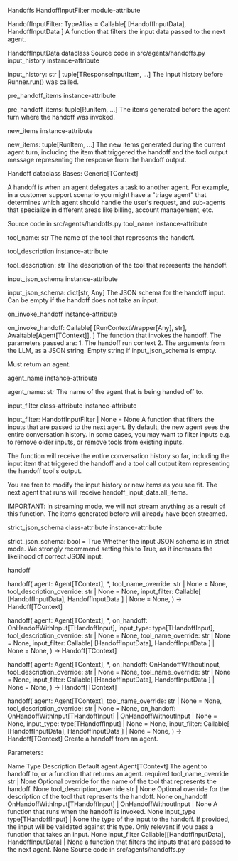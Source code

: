 Handoffs
HandoffInputFilter module-attribute

HandoffInputFilter: TypeAlias = Callable[
    [HandoffInputData], HandoffInputData
]
A function that filters the input data passed to the next agent.

HandoffInputData dataclass
Source code in src/agents/handoffs.py
input_history instance-attribute

input_history: str | tuple[TResponseInputItem, ...]
The input history before Runner.run() was called.

pre_handoff_items instance-attribute

pre_handoff_items: tuple[RunItem, ...]
The items generated before the agent turn where the handoff was invoked.

new_items instance-attribute

new_items: tuple[RunItem, ...]
The new items generated during the current agent turn, including the item that triggered the handoff and the tool output message representing the response from the handoff output.

Handoff dataclass
Bases: Generic[TContext]

A handoff is when an agent delegates a task to another agent. For example, in a customer support scenario you might have a "triage agent" that determines which agent should handle the user's request, and sub-agents that specialize in different areas like billing, account management, etc.

Source code in src/agents/handoffs.py
tool_name instance-attribute

tool_name: str
The name of the tool that represents the handoff.

tool_description instance-attribute

tool_description: str
The description of the tool that represents the handoff.

input_json_schema instance-attribute

input_json_schema: dict[str, Any]
The JSON schema for the handoff input. Can be empty if the handoff does not take an input.

on_invoke_handoff instance-attribute

on_invoke_handoff: Callable[
    [RunContextWrapper[Any], str],
    Awaitable[Agent[TContext]],
]
The function that invokes the handoff. The parameters passed are: 1. The handoff run context 2. The arguments from the LLM, as a JSON string. Empty string if input_json_schema is empty.

Must return an agent.

agent_name instance-attribute

agent_name: str
The name of the agent that is being handed off to.

input_filter class-attribute instance-attribute

input_filter: HandoffInputFilter | None = None
A function that filters the inputs that are passed to the next agent. By default, the new agent sees the entire conversation history. In some cases, you may want to filter inputs e.g. to remove older inputs, or remove tools from existing inputs.

The function will receive the entire conversation history so far, including the input item that triggered the handoff and a tool call output item representing the handoff tool's output.

You are free to modify the input history or new items as you see fit. The next agent that runs will receive handoff_input_data.all_items.

IMPORTANT: in streaming mode, we will not stream anything as a result of this function. The items generated before will already have been streamed.

strict_json_schema class-attribute instance-attribute

strict_json_schema: bool = True
Whether the input JSON schema is in strict mode. We strongly recommend setting this to True, as it increases the likelihood of correct JSON input.

handoff

handoff(
    agent: Agent[TContext],
    *,
    tool_name_override: str | None = None,
    tool_description_override: str | None = None,
    input_filter: Callable[
        [HandoffInputData], HandoffInputData
    ]
    | None = None,
) -> Handoff[TContext]

handoff(
    agent: Agent[TContext],
    *,
    on_handoff: OnHandoffWithInput[THandoffInput],
    input_type: type[THandoffInput],
    tool_description_override: str | None = None,
    tool_name_override: str | None = None,
    input_filter: Callable[
        [HandoffInputData], HandoffInputData
    ]
    | None = None,
) -> Handoff[TContext]

handoff(
    agent: Agent[TContext],
    *,
    on_handoff: OnHandoffWithoutInput,
    tool_description_override: str | None = None,
    tool_name_override: str | None = None,
    input_filter: Callable[
        [HandoffInputData], HandoffInputData
    ]
    | None = None,
) -> Handoff[TContext]

handoff(
    agent: Agent[TContext],
    tool_name_override: str | None = None,
    tool_description_override: str | None = None,
    on_handoff: OnHandoffWithInput[THandoffInput]
    | OnHandoffWithoutInput
    | None = None,
    input_type: type[THandoffInput] | None = None,
    input_filter: Callable[
        [HandoffInputData], HandoffInputData
    ]
    | None = None,
) -> Handoff[TContext]
Create a handoff from an agent.

Parameters:

Name	Type	Description	Default
agent	Agent[TContext]	The agent to handoff to, or a function that returns an agent.	required
tool_name_override	str | None	Optional override for the name of the tool that represents the handoff.	None
tool_description_override	str | None	Optional override for the description of the tool that represents the handoff.	None
on_handoff	OnHandoffWithInput[THandoffInput] | OnHandoffWithoutInput | None	A function that runs when the handoff is invoked.	None
input_type	type[THandoffInput] | None	the type of the input to the handoff. If provided, the input will be validated against this type. Only relevant if you pass a function that takes an input.	None
input_filter	Callable[[HandoffInputData], HandoffInputData] | None	a function that filters the inputs that are passed to the next agent.	None
Source code in src/agents/handoffs.py